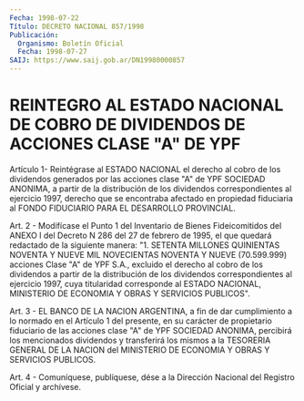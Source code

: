 ```yaml
---
Fecha: 1998-07-22
Título: DECRETO NACIONAL 857/1998
Publicación:
  Organismo: Boletín Oficial
  Fecha: 1998-07-27
SAIJ: https://www.saij.gob.ar/DN19980000857
---
```

# REINTEGRO AL ESTADO NACIONAL DE COBRO DE DIVIDENDOS DE ACCIONES CLASE "A" DE YPF

<a id="1"></a>
Artículo 1- Reintégrase al ESTADO NACIONAL el derecho  al  cobro de los dividendos generados por las acciones clase "A" de YPF SOCIEDAD ANONIMA, a partir de la distribución de los dividendos correspondientes  al  ejercicio  1997,  derecho  que  se encontraba afectado  en  propiedad  fiduciaria  al  FONDO  FIDUCIARIO PARA  EL DESARROLLO PROVINCIAL.

<a id="2"></a>
Art. 2 - Modifícase el Punto 1 del Inventario de Bienes Fideicomitidos del ANEXO I del Decreto N 286 del  27  de febrero de 1995, el que quedará redactado de la siguiente manera:  "1. SETENTA MILLONES QUINIENTAS NOVENTA Y NUEVE MIL NOVECIENTAS NOVENTA Y NUEVE (70.599.999) acciones Clase "A" de YPF S.A., excluido el derecho al cobro  de  los  dividendos  a  partir  de  la  distribución  de los dividendos  correspondientes  al  ejercicio  1997, cuya titularidad corresponde al ESTADO NACIONAL, MINISTERIO DE  ECONOMIA  Y  OBRAS Y SERVICIOS PUBLICOS".

<a id="3"></a>
Art. 3 - EL BANCO DE LA NACION ARGENTINA, a fin de dar cumplimiento a  lo  normado  en  el  Artículo  1 del presente, en su carácter de propietario fiduciario de las acciones  clase  "A"  de YPF SOCIEDAD ANONIMA,  percibirá  los  mencionados dividendos y transferirá  los mismos  a la TESORERIA GENERAL  DE  LA  NACION  del  MINISTERIO  DE ECONOMIA Y OBRAS Y SERVICIOS PUBLICOS.

<a id="4"></a>
Art. 4 -  Comuníquese, publíquese, dése a la Dirección Nacional del Registro Oficial  y  archívese.